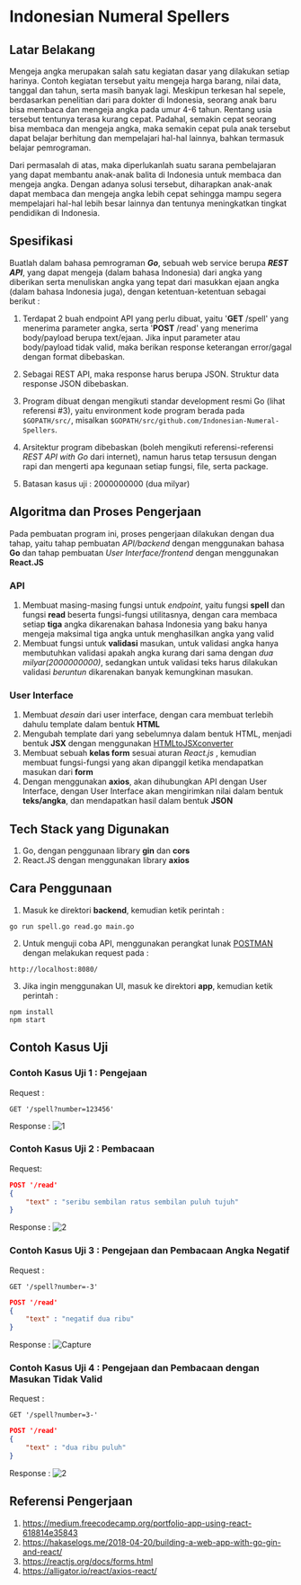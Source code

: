 # Indonesian Numeral Spellers

## Latar Belakang
Mengeja angka merupakan salah satu kegiatan dasar yang dilakukan setiap harinya. Contoh kegiatan tersebut yaitu mengeja harga barang, nilai data, tanggal dan tahun, serta masih banyak lagi. Meskipun terkesan hal sepele, berdasarkan penelitian dari para dokter di Indonesia, seorang anak baru bisa membaca dan mengeja angka pada umur 4-6 tahun. Rentang usia tersebut tentunya terasa kurang cepat. Padahal, semakin cepat seorang bisa membaca dan mengeja angka, maka semakin cepat pula anak tersebut dapat belajar berhitung dan mempelajari hal-hal lainnya, bahkan termasuk belajar pemrograman.

Dari permasalah di atas, maka diperlukanlah suatu sarana pembelajaran yang dapat membantu anak-anak balita di Indonesia untuk membaca dan mengeja angka. Dengan adanya solusi tersebut, diharapkan anak-anak dapat membaca dan mengeja angka lebih cepat sehingga mampu segera mempelajari hal-hal lebih besar lainnya dan tentunya meningkatkan tingkat pendidikan di Indonesia.

## Spesifikasi
Buatlah dalam bahasa pemrograman **_Go_**, sebuah web service berupa **_REST API_**, yang dapat mengeja (dalam bahasa Indonesia) dari angka yang diberikan serta menuliskan angka yang tepat dari masukkan ejaan angka (dalam bahasa Indonesia juga), dengan ketentuan-ketentuan sebagai berikut :

1. Terdapat 2 buah endpoint API yang perlu dibuat, yaitu '**GET** /spell' yang menerima parameter angka, serta '**POST** /read' yang menerima body/payload berupa text/ejaan. Jika input parameter atau body/payload tidak valid, maka berikan response keterangan error/gagal dengan format dibebaskan.

2. Sebagai REST API, maka response harus berupa JSON. Struktur data response JSON dibebaskan.

3. Program dibuat dengan mengikuti standar development resmi Go (lihat referensi #3), yaitu environment kode program berada pada ```$GOPATH/src/```, misalkan ```$GOPATH/src/github.com/Indonesian-Numeral-Spellers```.

4. Arsitektur program dibebaskan (boleh mengikuti referensi-referensi _REST API with Go_ dari internet), namun harus tetap tersusun dengan rapi dan mengerti apa kegunaan setiap fungsi, file, serta package.

5. Batasan kasus uji : 2000000000 (dua milyar)

## Algoritma dan Proses Pengerjaan
Pada pembuatan program ini, proses pengerjaan dilakukan dengan dua tahap, yaitu tahap pembuatan _API/backend_ dengan menggunakan bahasa **Go** dan tahap pembuatan _User Interface/frontend_ dengan menggunakan **React.JS**

### API
1. Membuat masing-masing fungsi untuk _endpoint_, yaitu fungsi **spell** dan fungsi **read** beserta fungsi-fungsi utilitasnya, dengan cara membaca setiap **tiga** angka dikarenakan bahasa Indonesia yang baku hanya mengeja maksimal tiga angka untuk menghasilkan angka yang valid
2. Membuat fungsi untuk **validasi** masukan, untuk validasi angka hanya membutuhkan validasi apakah angka kurang dari sama dengan _dua milyar(2000000000)_, sedangkan untuk validasi teks harus dilakukan validasi _beruntun_ dikarenakan banyak kemungkinan masukan.

### User Interface
1. Membuat _desain_ dari user interface, dengan cara membuat terlebih dahulu template dalam bentuk **HTML** 
2. Mengubah template dari yang sebelumnya dalam bentuk HTML, menjadi bentuk **JSX** dengan menggunakan [HTMLtoJSXconverter](https://magic.reactjs.net/htmltojsx.htm)
3. Membuat sebuah **kelas form** sesuai aturan _React.js_ , kemudian membuat fungsi-fungsi yang akan dipanggil ketika mendapatkan masukan dari **form**
4. Dengan menggunakan **axios**, akan dihubungkan API dengan User Interface, dengan User Interface akan mengirimkan nilai dalam bentuk **teks/angka**, dan mendapatkan hasil dalam bentuk **JSON**

## Tech Stack yang Digunakan
1. Go, dengan penggunaan library **gin** dan **cors**
2. React.JS dengan menggunakan library **axios** 

## Cara Penggunaan
1. Masuk ke direktori **backend**, kemudian ketik perintah :

```
go run spell.go read.go main.go
```

2. Untuk menguji coba API, menggunakan perangkat lunak [POSTMAN](https://www.getpostman.com/) dengan melakukan request pada :
```
http://localhost:8080/
```

3. Jika ingin menggunakan UI, masuk ke direktori **app**, kemudian ketik perintah :

```
npm install
npm start
```

## Contoh Kasus Uji
### Contoh Kasus Uji 1 : Pengejaan
Request :
```
GET '/spell?number=123456'
```
Response :
![1](https://user-images.githubusercontent.com/38171936/57979914-06b3df80-7a4e-11e9-9087-9302117600f5.JPG)

### Contoh Kasus Uji 2 : Pembacaan
Request:
```JSON
POST '/read'
{
    "text" : "seribu sembilan ratus sembilan puluh tujuh"
}
```
Response :
![2](https://user-images.githubusercontent.com/38171936/57979915-0f0c1a80-7a4e-11e9-9899-038a87f43709.JPG)

### Contoh Kasus Uji 3 : Pengejaan dan Pembacaan Angka Negatif
Request :
```
GET '/spell?number=-3'
```
```JSON
POST '/read'
{
    "text" : "negatif dua ribu"
}
```
Response :
![Capture](https://user-images.githubusercontent.com/38171936/57989049-acebfd80-7abf-11e9-9aeb-cc448c577dee.JPG)

### Contoh Kasus Uji 4 : Pengejaan dan Pembacaan dengan Masukan Tidak Valid
Request :
```
GET '/spell?number=3-'
```
```JSON
POST '/read'
{
    "text" : "dua ribu puluh"
}
```
Response :
![2](https://user-images.githubusercontent.com/38171936/57989062-e45aaa00-7abf-11e9-84d7-b9712f44c1ba.JPG)

## Referensi Pengerjaan
1. https://medium.freecodecamp.org/portfolio-app-using-react-618814e35843
2. https://hakaselogs.me/2018-04-20/building-a-web-app-with-go-gin-and-react/
3. https://reactjs.org/docs/forms.html
4. https://alligator.io/react/axios-react/
